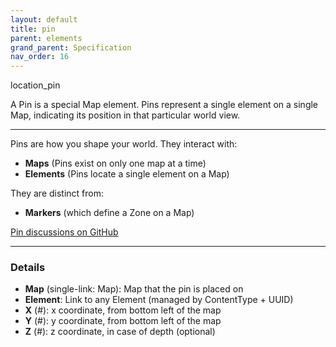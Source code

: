 ```yaml
---
layout: default
title: pin
parent: elements
grand_parent: Specification
nav_order: 16
---
```



<span class="material-symbols-outlined">location_pin</span>
 

A Pin is a special Map element. Pins represent a single element on a single Map, indicating its position in that particular world view. 

--- 
   
Pins are how you shape your world. They interact with:

- **Maps** (Pins exist on only one map at a time)
- **Elements** (Pins locate a single element on a Map)

They are distinct from:

- **Markers** (which define a Zone on a Map)

[Pin discussions on GitHub](https://github.com/OnlyWorlds/OnlyWorlds/discussions/categories/pin)

---
### Details
- **Map** (single-link: Map): Map that the pin is placed on
- **Element**: Link to any Element (managed by ContentType + UUID)
- **X** (#): x coordinate, from bottom left of the map
- **Y** (#): y coordinate, from bottom left of the map
- **Z** (#): z coordinate, in case of depth (optional)

